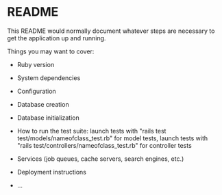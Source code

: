 # README

This README would normally document whatever steps are necessary to get the
application up and running.

Things you may want to cover:

* Ruby version

* System dependencies

* Configuration

* Database creation

* Database initialization

* How to run the test suite: launch tests with "rails test test/models/nameofclass_test.rb" for model tests, launch tests with "rails test/controllers/nameofclass_test.rb" for controller tests

* Services (job queues, cache servers, search engines, etc.)

* Deployment instructions

* ...
